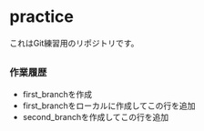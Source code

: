 # practice

これはGit練習用のリポジトリです。

## 

### 作業履歴
- first_branchを作成
- first_branchをローカルに作成してこの行を追加
- second_branchを作成してこの行を追加
